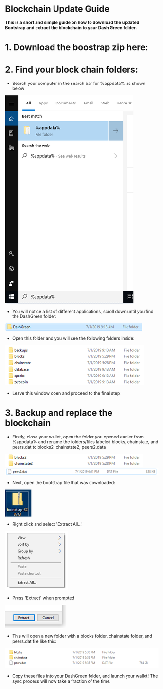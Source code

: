 # Blockchain Update Guide

**This is a short and simple guide on how to download the updated Bootstrap and extract the blockchain to your Dash Green folder.**

# 1. Download the boostrap zip here: 

# 2. Find your block chain folders:
- Search your computer in the search bar for %appdata% as shown below

![appdatasearch](https://github.com/Paulie-Q/bootstrap/raw/master/images/appdata_search.png)

- You will notice a list of different applications, scroll down until you find the DashGreen folder:

![dashgreenfolder](https://github.com/Paulie-Q/bootstrap/raw/master/images/dashgreen_folder.png)

- Open this folder and you will see the following folders inside:

![dashgreencontents](https://github.com/Paulie-Q/bootstrap/raw/master/images/appdata_folders.png)

- Leave this window open and proceed to the final step

# 3. Backup and replace the blockchain 
- Firstly, close your wallet, open the folder you opened earlier from %appdata% and rename the folders/files labeled blocks, chainstate, and peers.dat to blocks2, chainstate2, peers2.data

![rename](https://github.com/Paulie-Q/bootstrap/raw/master/images/folders2.png)
![rename](https://github.com/Paulie-Q/bootstrap/raw/master/images/peers2.png)

- Next, open the bootstrap file that was downloaded:

![bsicon](https://github.com/Paulie-Q/bootstrap/raw/master/images/bootstrap_zip_icon.png)

- Right click and select 'Extract All...'

![rightclickea](https://github.com/Paulie-Q/bootstrap/raw/master/images/right_click_ea.png)

- Press 'Extract' when prompted

![extractbutton](https://github.com/Paulie-Q/bootstrap/raw/master/images/extract_button.png)

- This will open a new folder with a blocks folder, chainstate folder, and peers.dat file like this:

![bscontents](https://github.com/Paulie-Q/bootstrap/raw/master/images/boostrap_contents.png)

- Copy these files into your DashGreen folder, and launch your wallet!  The sync process will now take a fraction of the time.
